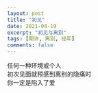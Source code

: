 ```yaml
---
layout: post
title: "初见"
date: 2021-04-19
excerpt: "初见与离别"
tags: [期许, 离别, 经年]
comments: false
---
```


任何一种环境或个人    
初次见面就预感到离别的隐痛时     
你一定是陷入了爱